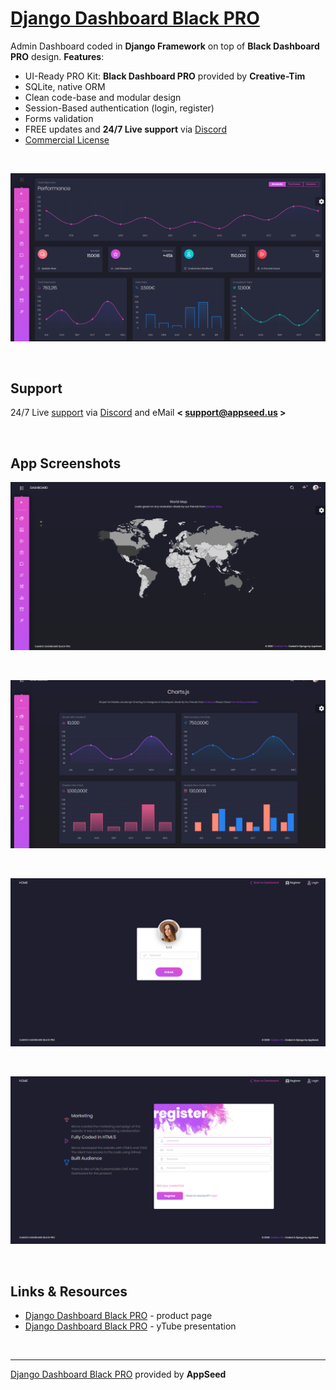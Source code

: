 # [Django Dashboard Black PRO](https://appseed.us/admin-dashboards/django-dashboard-black-pro)

Admin Dashboard coded in **Django Framework** on top of **Black Dashboard PRO** design. **Features**:

- UI-Ready PRO Kit: **Black Dashboard PRO** provided by **Creative-Tim**
- SQLite, native ORM
- Clean code-base and modular design
- Session-Based authentication (login, register)
- Forms validation
- FREE updates and **24/7 Live support** via [Discord](https://discord.gg/fZC6hup)
- [Commercial License](./LICENSE.md)

<br />

![Django Dashboard Black PRO - Gif animated intro.](https://raw.githubusercontent.com/app-generator/static/master/products/django-dashboard-black-pro-intro.gif)

<br />

## Support

24/7 Live [support](appseed.us/support) via [Discord](https://discord.gg/fZC6hup) and eMail **< support@appseed.us >**

<br />

## App Screenshots

![Django Dashboard Black PRO - App Screen.](https://raw.githubusercontent.com/app-generator/static/master/products/django-dashboard-black-pro-screen-1.png)

<br />

![Flask Dashboard Black Pro - App Screen.](https://raw.githubusercontent.com/app-generator/static/master/products/django-dashboard-black-pro-screen-2.png)

<br />

![Django Dashboard Black PRO - App Screen.](https://raw.githubusercontent.com/app-generator/static/master/products/django-dashboard-black-pro-screen-3.png)

<br />

![Django Dashboard Black PRO - App Screen.](https://raw.githubusercontent.com/app-generator/static/master/products/django-dashboard-black-pro-screen-4.png)

<br />

## Links & Resources

- [Django Dashboard Black PRO](https://appseed.us/admin-dashboards/django-dashboard-black-pro) - product page
- [Django Dashboard Black PRO](https://www.youtube.com/watch?v=FiSA1BFaJSg) - yTube presentation

<br />

---
[Django Dashboard Black PRO](https://appseed.us/admin-dashboards/django-dashboard-black-pro) provided by **AppSeed**
